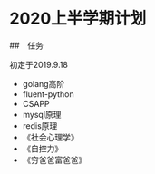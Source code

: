 # 2020上半学期计划

##　任务

初定于2019.9.18

+   golang高阶
+   fluent-python
+   CSAPP
+   mysql原理
+   redis原理
+   《社会心理学》
+   《自控力》
+   《穷爸爸富爸爸》